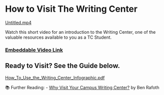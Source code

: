 # How to Visit The Writing Center

[Untitled.mp4](How%20to%20Visit%20The%20Writing%20Center.assets/Untitled.mp4)

Watch this short video for an introduction to the Writing Center, one of the valuable resources available to you as a TC Student.

### [Embeddable Video Link](https://www.canva.com/design/DAFIEYu-xQI/qV5KOggsR5OqiCZiNyQoIw/watch?utm_content=DAFIEYu-xQI&utm_campaign=designshare&utm_medium=link&utm_source=publishsharelink)

## Ready to Visit? See the Guide below.

[How_To_Use_the_Writing_Center_Infographic.pdf](How%20to%20Visit%20The%20Writing%20Center.assets/How_To_Use_the_Writing_Center_Infographic.pdf)

📚 Further Reading: - [Why Visit Your Campus Writing Center?]([https://wac.colostate.edu/docs/books/writingspaces1/rafoth--why-visit-your-campus-writing-center.pdf](https://wac.colostate.edu/docs/books/writingspaces1/rafoth--why-visit-your-campus-writing-center.pdf)) by Ben Rafoth

